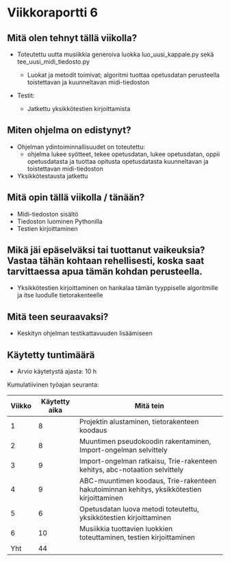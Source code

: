 # **Viikkoraportti 6**

## Mitä olen tehnyt tällä viikolla?

- Toteutettu uutta musiikkia generoiva luokka luo_uusi_kappale.py sekä tee_uusi_midi_tiedosto.py
    - Luokat ja metodit toimivat; algoritmi tuottaa opetusdatan perusteella toistettavan ja kuunneltavan midi-tiedoston

- Testit:
    - Jatkettu yksikkötestien kirjoittamista

## Miten ohjelma on edistynyt?

- Ohjelman ydintoiminnallisuudet on toteutettu:
    - ohjelma lukee syötteet, tekee opetusdatan, lukee opetusdatan, oppii opetusdatasta ja tuottaa opitusta opetusdatasta kuunneltavan ja toistettavan midi-tiedoston
- Yksikkötestausta jatkettu

## Mitä opin tällä viikolla / tänään?

- Midi-tiedoston sisältö
- Tiedoston luominen Pythonilla
- Testien kirjoittaminen

## Mikä jäi epäselväksi tai tuottanut vaikeuksia? Vastaa tähän kohtaan rehellisesti, koska saat tarvittaessa apua tämän kohdan perusteella.

- Yksikkötestien kirjoittaminen on hankalaa tämän tyyppiselle algoritmille ja itse luodulle tietorakenteelle

## Mitä teen seuraavaksi?

- Keskityn ohjelman testikattavuuden lisäämiseen

## Käytetty tuntimäärä

- Arvio käytetystä ajasta: 10 h

Kumulatiivinen työajan seuranta:

| Viikko | Käytetty aika | Mitä tein |
| --- | --- | --- |
| 1 | 8 | Projektin alustaminen, tietorakenteen koodaus |
| 2 | 8 | Muuntimen pseudokoodin rakentaminen, Import-ongelman selvittely |
| 3 | 9 | Import-ongelman ratkaisu, Trie-rakenteen kehitys, abc-notaation selvittely |
| 4 | 9 | ABC-muuntimen koodaus, Trie-rakenteen hakutoiminnan kehitys, yksikkötestien kirjoittaminen |
| 5 | 6 | Opetusdatan luova metodi toteutettu, yksikkötestien kirjoittaminen |
| 6 | 10 | Musiikkia tuottavien luokkien toteuttaminen, testien kirjoittaminen |
| Yht | 44 |  |